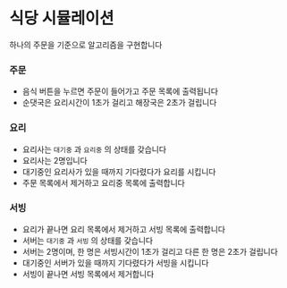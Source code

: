 # 식당 시뮬레이션

하나의 주문을 기준으로 알고리즘을 구현합니다

### 주문

- 음식 버튼을 누르면 주문이 들어가고 주문 목록에 출력됩니다
- 순댓국은 요리시간이 1초가 걸리고 해장국은 2초가 걸립니다

### 요리

- 요리사는 `대기중` 과 `요리중` 의 상태를 갖습니다
- 요리사는 2명입니다
- 대기중인 요리사가 있을 때까지 기다렸다가 요리를 시킵니다
- 주문 목록에서 제거하고 요리중 목록에 출력합니다

### 서빙

- 요리가 끝나면 요리 목록에서 제거하고 서빙 목록에 출력합니다
- 서버는 `대기중` 과 `서빙` 의 상태를 갖습니다
- 서버는 2명이며, 한 명은 서빙시간이 1초가 걸리고 다른 한 명은 2초가 걸립니다
- 대기중인 서버가 있을 때까지 기다렸다가 서빙을 시킵니다
- 서빙이 끝나면 서빙 목록에서 제거합니다
